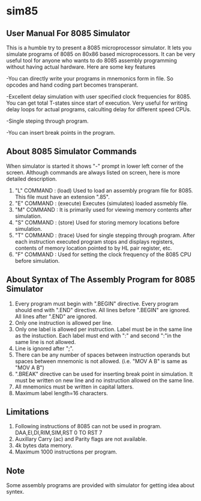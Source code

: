 # sim85
User Manual For 8085 Simulator
------------------------------
This is a humble try to present a 8085 microprocessor simulator.
It lets you simulate programs of 8085 on 80x86 based microprocessors. It
can be very useful tool for anyone who wants to do 8085 assembly programming
without having actual hardware. Here are some key features

-You can directly write your programs in mnemonics form in file. So opcodes
 and hand coding part becomes transperant.

-Excellent delay simulation with user specified clock frequencies for 8085.
 You can get total T-states since start of execution. Very useful for writing
 delay loops for actual programs, calculting delay for different speed CPUs.

-Single steping through program.

-You can insert break points in the program.
             
About 8085 Simulator Commands 
-----------------------------
When simulator is started it shows "-" prompt in lower left corner of the
screen. Although commands are always listed on screen, here is more
detailed description.

1. "L" COMMAND : (load) Used to load an assembly program file for 8085.
                  This file must have an extension ".85".
2. "E" COMMAND : (execute) Executes (simulates) loaded assmebly file.
3. "M" COMMAND : It is primarily used for viewing memory contents after
                 simulation.
4. "S" COMMAND : (store) Used for storing memory locations before
                 simulation.
5. "T" COMMAND : (trace) Used for single stepping through program. After each
                 instruction executed program stops and displays registers,
                 contents of memory location pointed to by HL pair register,
                 etc.
6. "F" COMMAND : Used for setting the clock frequency of the 8085 CPU before
                 simulation.

About Syntax of The Assembly Program for 8085 Simulator
-------------------------------------------------------

1. Every program must begin with ".BEGIN" directive.
   Every program should end with ".END" directive.
   All lines before ".BEGIN" are ignored.
   All lines after ".END" are ignored.
2. Only one instruction is allowed per line.
3. Only one label is allowed per instruction.
   Label must be in the same line as the instuction.
   Each label must end with ":" and second ":"in the same line is not allowed.
4. Line is ignored after ";".
5. There can be any number of spaces between instruction operands but
   spaces between mnemonic is not allowed.
   (i.e. "MOV       A           B" is same as "MOV A B")
6. ".BREAK" directive can be used for inserting break point in simulation.
   It must be written on new line and no instruction allowed on the same
   line.
7. All mnemonics must be written in capital latters.
8. Maximum label length=16 characters.


Limitations
--------------
1. Following instructions of 8085 can not be used in program.
   DAA,EI,DI,RIM,SIM,RST 0 TO RST 7
2. Auxillary Carry (ac) and Parity flags are not available.
3. 4k bytes data memory.
4. Maximum 1000 instructions per program.


Note
-------

Some assembly programs are provided with simulator for getting idea about
syntex.
